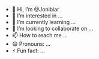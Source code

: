 - 👋 Hi, I’m @Jonibiar
- 👀 I’m interested in ...
- 🌱 I’m currently learning ...
- 💞️ I’m looking to collaborate on ...
- 📫 How to reach me ...
- 😄 Pronouns: ...
- ⚡ Fun fact: ...

<!---
Jonibiar/Jonibiar is a ✨ special ✨ repository because its `README.md` (this file) appears on your GitHub profile.
You can click the Preview link to take a look at your changes.
--->
